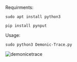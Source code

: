 Requirments:

```
sudo apt install python3
```

```
pip install pynput
```

Usage:

```
sudo python3 Demonic-Trace.py
```

![demonicetrace](https://github.com/XBEAST1/Demonic-Trace/assets/81472131/6baed5e5-a6d6-482d-afb8-5cce6d3006fd)
